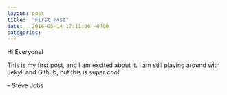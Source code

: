 ```yaml
---
layout: post
title:  "First Post"
date:   2016-05-14 17:11:06 -0400
categories: 
---
```

Hi Everyone!

This is my first post, and I am excited about it. I am still playing around with Jekyll and Github, but this is super cool!

– Steve Jobs
